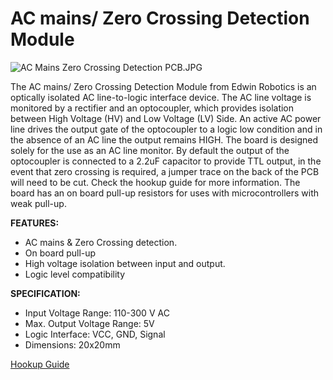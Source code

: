 # AC mains/ Zero Crossing Detection Module #

![AC Mains Zero Crossing Detection PCB.JPG](https://bitbucket.org/repo/yp8ebL7/images/1635986630-AC%20Mains%20Zero%20Crossing%20Detection%20PCB.JPG)

The AC mains/ Zero Crossing Detection Module from Edwin Robotics is an optically isolated AC line-to-logic interface device. The AC line voltage is monitored by a rectifier and an optocoupler, which provides isolation between High Voltage (HV) and Low Voltage (LV) Side. An active AC power line drives the output gate of the optocoupler to a logic low condition and in the absence of an AC line the output remains HIGH. The board is designed solely for the use as an AC line monitor. By default the output of the optocoupler is connected to a 2.2uF capacitor to provide TTL output, in the event that zero crossing is required, a jumper trace on the back of the PCB will need to be cut. Check the hookup guide for more information. The board has an on board pull-up resistors for uses with microcontrollers with weak pull-up. 

**FEATURES:**

* AC mains & Zero Crossing detection.
* On board pull-up
* High voltage isolation between input and output.
* Logic level compatibility

**SPECIFICATION:**

* Input Voltage Range: 110-300 V AC
* Max. Output Voltage Range: 5V
* Logic Interface: VCC, GND, Signal
* Dimensions: 20x20mm

[Hookup Guide](http://learn.edwinrobotics.com/230v110v-ac-mains-detection-using-arduino-raspberry-pi-and-esp8266-thing/)